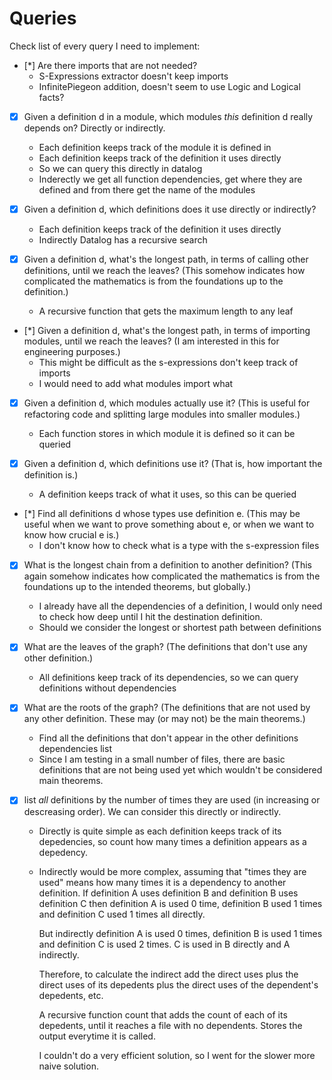 # Queries

Check list of every query I need to implement:

- [*] Are there imports that are not needed?
  - S-Expressions extractor doesn't keep imports
  - InfinitePiegeon addition, doesn't seem to use Logic and Logical facts?

- [X] Given a definition d in a module, which modules *this* definition d
      really depends on? Directly or indirectly.
  - Each definition keeps track of the module it is defined in
  - Each definition keeps track of the definition it uses directly
  - So we can query this directly in datalog
  - Inderectly we get all function dependencies, get where they are defined and
  from there get the name of the modules

- [X] Given a definition d, which definitions does it use directly or
      indirectly?
  - Each definition keeps track of the definition it uses directly
  - Indirectly Datalog has a recursive search

- [X] Given a definition d, what's the longest path, in terms of calling other
      definitions, until we reach the leaves? (This somehow indicates how complicated
      the mathematics is from the foundations up to the definition.)
  - A recursive function that gets the maximum length to any leaf

- [*] Given a definition d, what's the longest path, in terms of importing
      modules, until we reach the leaves? (I am interested in this for engineering
      purposes.)
  - This might be difficult as the s-expressions don't keep track of imports
  - I would need to add what modules import what

- [X] Given a definition d, which modules actually use it? (This is useful for refactoring code and splitting large modules into smaller modules.)
  - Each function stores in which module it is defined so it can be queried

- [X] Given a definition d, which definitions use it? (That is, how important
      the definition is.)
  - A definition keeps track of what it uses, so this can be queried

- [*] Find all definitions d whose types use definition e. (This may be useful
      when we want to prove something about e, or when we want to know how crucial e
      is.)
  - I don't know how to check what is a type with the s-expression files

- [x] What is the longest chain from a definition to another definition? (This
      again somehow indicates how complicated the mathematics is from the foundations
      up to the intended theorems, but globally.) 
  - I already have all the dependencies of a definition, I would only need to
    check how deep until I hit the destination definition.
  - Should we consider the longest or shortest path between definitions

- [X] What are the leaves of the graph? (The definitions that don't use any other definition.)
  - All definitions keep track of its dependencies, so we can query definitions
    without dependencies

- [X] What are the roots of the graph? (The definitions that are not used by any other definition. These may (or may not) be the main theorems.)
  - Find all the definitions that don't appear in the other definitions dependencies list
  - Since I am testing in a small number of files, there are basic definitions
    that are not being used yet which wouldn't be considered main theorems.

- [x] list *all* definitions by the number of times they are used (in increasing or descreasing order). We can consider this directly or indirectly.
  - Directly is quite simple as each definition keeps track of its depedencies,
    so count how many times a definition appears as a depedency.
  - Indirectly would be more complex, assuming that "times they are used" means
    how many times it is a dependency to another definition. If definition A uses
    definition B and definition B uses definition C then definition A is used 0
    time, definition B used 1 times and definition C used 1 times all  directly.

    But indirectly definition A is used 0 times, definition B is used 1 times
    and definition C is used 2 times. C is used in B directly and A indirectly.

    Therefore, to calculate the indirect add the direct uses plus the direct
    uses of its depedents plus the direct uses of the dependent's depedents,
    etc.

    A recursive function count that adds the count of each of its depedents,
    until it reaches a file with no dependents. Stores the output everytime it
    is called.

    I couldn't do a very efficient solution, so I went for the slower more
    naive solution.
